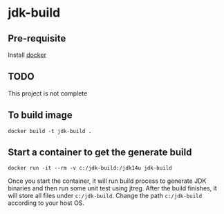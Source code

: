 # jdk-build

## Pre-requisite

Install [docker](https://docs.docker.com/docker-for-windows/install/)

## TODO

This project is not complete

## To build image

    docker build -t jdk-build .
    
## Start a container to get the generate build

    docker run -it --rm -v c:/jdk-build:/jdk14u jdk-build
    
Once you start the container, it will run build process to generate JDK binaries and then run some unit test using jtreg. After the build finishes, it will store all files under `c:/jdk-build`. Change the path `c:/jdk-build` according to your host OS.
